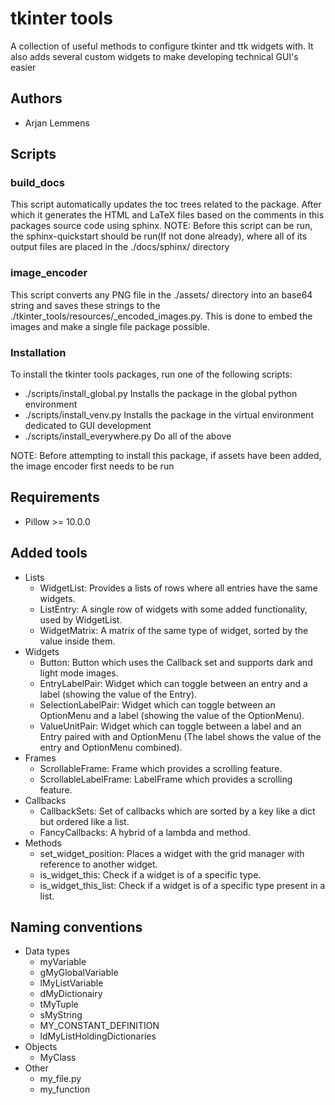 # tkinter tools

A collection of useful methods to configure tkinter and ttk widgets with.
It also adds several custom widgets to make developing technical GUI's easier

## Authors

- Arjan Lemmens

## Scripts

### build_docs

This script automatically updates the toc trees related to the package.
After which it generates the HTML and LaTeX files based on the comments in this packages source code using sphinx.
NOTE: Before this script can be run, the sphinx-quickstart should be run(If not done already), where all of its output files are
placed in the ./docs/sphinx/ directory

### image_encoder

This script converts any PNG file in the ./assets/ directory into an base64 string and saves these strings to the
./tkinter_tools/resources/_encoded_images.py.
This is done to embed the images and make a single file package possible.

### Installation

To install the tkinter tools packages, run one of the following scripts:
- ./scripts/install_global.py     Installs the package in the global python environment
- ./scripts/install_venv.py   Installs the package in the virtual environment dedicated to GUI development
- ./scripts/install_everywhere.py Do all of the above

NOTE: Before attempting to install this package, if assets have been added, the image encoder first needs to be run

## Requirements

* Pillow >= 10.0.0

## Added tools

- Lists
    - WidgetList: Provides a lists of rows where all entries have the same widgets.
    - ListEntry: A single row of widgets with some added functionality, used by WidgetList.
    - WidgetMatrix: A matrix of the same type of widget, sorted by the value inside them.
- Widgets
    - Button: Button which uses the Callback set and supports dark and light mode images.
    - EntryLabelPair: Widget which can toggle between an entry and a label (showing the value of the Entry).
    - SelectionLabelPair: Widget which can toggle between an OptionMenu and a label (showing the value of the OptionMenu).
    - ValueUnitPair: Widget which can toggle between a label and an Entry paired with and OptionMenu (The label shows the value of the entry and OptionMenu combined).
- Frames
    - ScrollableFrame: Frame which provides a scrolling feature.
    - ScrollableLabelFrame: LabelFrame which provides a scrolling feature.
- Callbacks
    - CallbackSets: Set of callbacks which are sorted by a key like a dict but ordered like a list.
    - FancyCallbacks: A hybrid of a lambda and method.
- Methods
    - set_widget_position: Places a widget with the grid manager with reference to another widget.
    - is_widget_this: Check if a widget is of a specific type.
    - is_widget_this_list: Check if a widget is of a specific type present in a list.
    
## Naming conventions

- Data types
    - myVariable
    - gMyGlobalVariable
    - lMyListVariable
    - dMyDictionairy
    - tMyTuple
    - sMyString
    - MY_CONSTANT_DEFINITION
    - ldMyListHoldingDictionaries
- Objects
    - MyClass
- Other
    - my_file.py
    - my_function